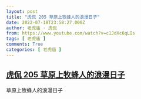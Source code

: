 ```yaml
---
layout: post
title: "虎侃 205 草原上牧蜂人的浪漫日子"
date: 2022-07-18T23:58:27.000Z
author: 老虎庙 · 虎侃
from: https://www.youtube.com/watch?v=c1JdXc6qLIs
tags: [ 老虎庙 ]
comments: True
categories: [ 老虎庙 ]
---
```

<!--1658188707000-->
[虎侃 205 草原上牧蜂人的浪漫日子](https://www.youtube.com/watch?v=c1JdXc6qLIs)
------

<div>
草原上牧蜂人的浪漫日子
</div>
